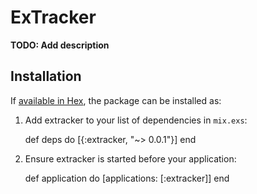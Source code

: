 # ExTracker

**TODO: Add description**

## Installation

If [available in Hex](https://hex.pm/docs/publish), the package can be installed as:

  1. Add extracker to your list of dependencies in `mix.exs`:

        def deps do
          [{:extracker, "~> 0.0.1"}]
        end

  2. Ensure extracker is started before your application:

        def application do
          [applications: [:extracker]]
        end

